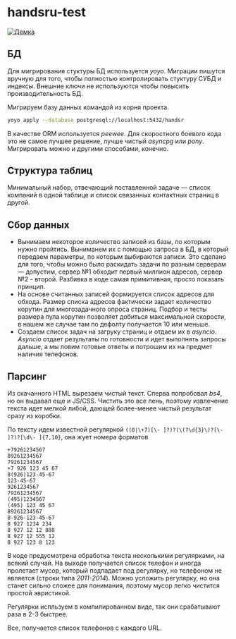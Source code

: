 # handsru-test

[![Демка](https://asciinema.org/a/su9OVuv2aeW8D9vdrwWRRelQ2.png)](https://asciinema.org/a/su9OVuv2aeW8D9vdrwWRRelQ2)

## БД

Для мигрирования стуктуры БД используется _yoyo_. Миграции пишутся вручную для того, чтобы полностью контролировать стуктуру 
СУБД и индексы. Внешние ключи не используются чтобы повысить производительность БД.

Мигрируем базу данных командой из корня проекта.

```bash
yoyo apply --database postgresql://localhost:5432/handsr
```

В качестве ORM используется _peewee_. Для скоростного боевого кода это не самое лучшее решение, лучше чистый _asyncpg_
 или _pony_. Мигрировать можно и другими способами, конечно.    

## Структура таблиц

Минимальный набор, отвечающий поставленной задаче — список компаний в одной таблице и список связанных 
контактных страниц в другой. 


## Сбор данных

* Вынимаем некоторое количество записей из базы, по которым нужно пройтись. Выниманем их с помощью запроса в БД, в который
 передаем параметры, по которым выбираются записи. Это сделано для того, чтобы можно было раскидать задачи по разным серверам — допустим, сервер 
 №1 обходит первый миллион адресов, сервер №2 - второй. Разбивка в коде самая примитивная, просто показать принцип. 
* На основе считанных записей формируется список адресов для обхода. Размер списка адресов фактически задает количество корутин для многозадачного
 опроса страниц. Подбор и тесты размера пула корутин позволяет добиться максимальной скорости, в нашем же случае там по дефолту получается 10 или меньше.
* Создаем список задач на загруку страниц и отдаем их в _asyncio_. _Asyncio_ отдает результаты по готовности и идет выполнять 
запросы дальше, а мы ловим  готовые ответы и потрошим их на предмет наличия телефонов.


##  Парсинг

Из скачанного HTML вырезаем чистый текст. Сперва попробовал _bs4_, но он выдавал еще и JS/CSS. Чистить это все лень,
 поэтому извлечение текста идет мелкой либой, дающей более-менее чистый результат сразу из коробки.

По тексту идем известной регуляркой `((8|\+7)[\- ]?)?(\(?\d{3}\)?[\- ]?)?[\d\- ]{7,10}`, она жует номера форматов

```
+79261234567
89261234567
79261234567
+7 926 123 45 67
8(926)123-45-67
123-45-67
9261234567
79261234567
(495)1234567
(495) 123 45 67
89261234567
8-926-123-45-67
8 927 1234 234
8 927 12 12 888
8 927 12 555 12
8 927 123 8 123
``` 

В коде предусмотрена обработка текста несколькими регулярками, на всякий случай.  На выходе получается список телефон и 
иногда пролетает мусор, который подпадает под регулярку, но телефоном не является (строки типа *2011-2014*). Можно усложить регулярку,
 но она станет сильно сложее для понимания, поэтому мусор легко чистится простой эвристикой.
 
Регулярки испльзуем в компилированном виде, так они срабатывают раза в 2-3 быстрее. 
 
Все, получается список телефонов с каждого URL. 
 

